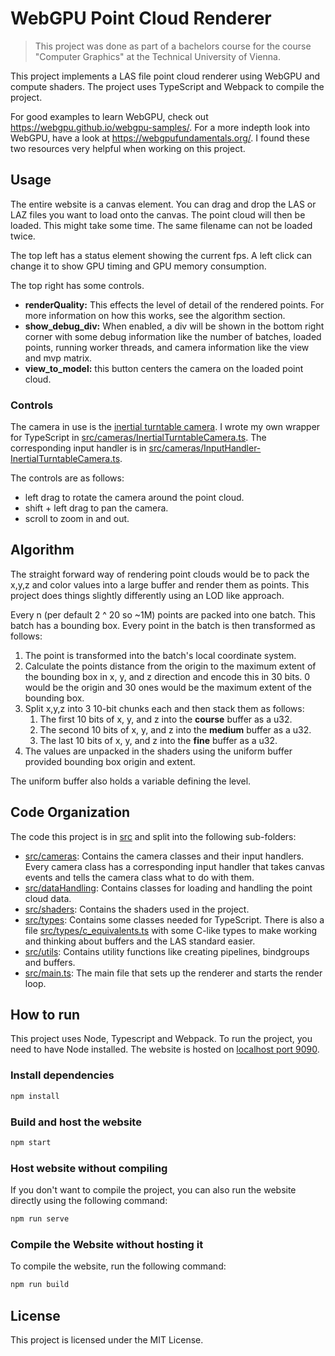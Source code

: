 # WebGPU Point Cloud Renderer
> This project was done as part of a bachelors course for the course "Computer Graphics" at the Technical University of Vienna. 

This project implements a LAS file point cloud renderer using WebGPU and compute shaders. The project uses TypeScript and Webpack to compile the project.

For good examples to learn WebGPU, check out https://webgpu.github.io/webgpu-samples/.
For a more indepth look into WebGPU, have a look at https://webgpufundamentals.org/.
I found these two resources very helpful when working on this project.


## Usage
The entire website is a canvas element. You can drag and drop the LAS or LAZ files you want to load onto the canvas. The point cloud will then be loaded.
This might take some time. The same filename can not be loaded twice.

The top left has a status element showing the current fps. A left click can change it to show GPU timing and GPU memory consumption.

The top right has some controls. 
- **renderQuality:** This effects the level of detail of the rendered points. For more information on how this works, see the algorithm section.
- **show_debug_div:** When enabled, a div will be shown in the bottom right corner with some debug information like the number of batches, loaded points, running worker threads, 
and camera information like the view and mvp matrix.
- **view_to_model:** this button centers the camera on the loaded point cloud. 

### Controls
The camera in use is the [inertial turntable camera](https://www.npmjs.com/package/inertial-turntable-camera). 
I wrote my own wrapper for TypeScript in [src/cameras/InertialTurntableCamera.ts](src/cameras/InertialTurntableCamera.ts). 
The corresponding input handler is in [src/cameras/InputHandler-InertialTurntableCamera.ts](src/cameras/InputHandler-InertialTurntableCamera.ts).

The controls are as follows:
- left drag to rotate the camera around the point cloud.
- shift + left drag to pan the camera.
- scroll to zoom in and out.

## Algorithm
The straight forward way of rendering point clouds would be to pack the x,y,z and color values into a large buffer and render them as points.
This project does things slightly differently using an LOD like approach.

Every n (per default 2 ^ 20  so ~1M) points are packed into one batch. This batch has a bounding box. Every point in the batch is then transformed as follows:
1. The point is transformed into the batch's local coordinate system.
2. Calculate the points distance from the origin to the maximum extent of the bounding box in x, y, and z direction and encode this in 30 bits.
    0 would be the origin and 30 ones would be the maximum extent of the bounding box. 
3. Split x,y,z into 3 10-bit chunks each and then stack them as follows:
   1. The first 10 bits of x, y, and z into the **course** buffer as a u32.
   2. The second 10 bits of x, y, and z into the **medium** buffer as a u32.
   3. The last 10 bits of x, y, and z into the **fine** buffer as a u32.
4. The values are unpacked in the shaders using the uniform buffer provided bounding box origin and extent.

The uniform buffer also holds a variable defining the level.

## Code Organization
The code this project is in [src](src) and split into the following sub-folders:
- [src/cameras](src/cameras): Contains the camera classes and their input handlers. Every camera class has a corresponding input handler that takes canvas events and tells the camera class what to do with them.
- [src/dataHandling](src/dataHandling): Contains classes for loading and handling the point cloud data.
- [src/shaders](src/shaders): Contains the shaders used in the project.
- [src/types](src/types): Contains some classes needed for TypeScript. There is also a file [src/types/c_equivalents.ts](src/types/c_equivalents.ts) with some C-like types to make working and thinking about buffers and the LAS standard easier.
- [src/utils](src/utils): Contains utility functions like creating pipelines, bindgroups and buffers.
- [src/main.ts](src/main.ts): The main file that sets up the renderer and starts the render loop.

## How to run
This project uses Node, Typescript and Webpack. To run the project, you need to have Node installed.
The website is hosted on [localhost port 9090](http://localhost:9090).

### Install dependencies
```bash
npm install
```

### Build and host the website
```bash
npm start
```

### Host website without compiling
If you don't want to compile the project, you can also run the website directly using the following command:
```bash
npm run serve
```

### Compile the Website without hosting it
To compile the website, run the following command:
```bash
npm run build
```

## License
This project is licensed under the MIT License. 